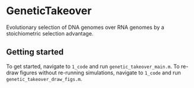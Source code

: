 # GeneticTakeover
Evolutionary selection of DNA genomes over RNA genomes by a stoichiometric selection advantage.

## Getting started
To get started, navigate to `1_code` and run `genetic_takeover_main.m`.
To re-draw figures without re-running simulations, navigate to `1_code` and run `genetic_takeover_draw_figs.m`.

